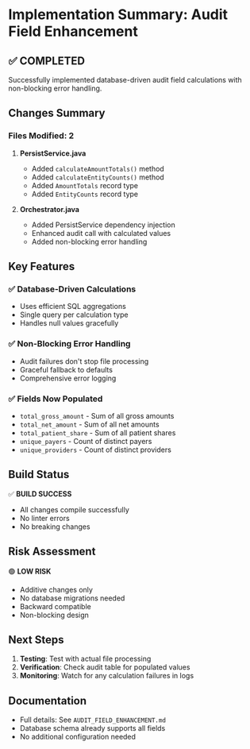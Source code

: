 # Implementation Summary: Audit Field Enhancement

## ✅ COMPLETED

Successfully implemented database-driven audit field calculations with non-blocking error handling.

## Changes Summary

### Files Modified: 2

1. **PersistService.java**
   - Added `calculateAmountTotals()` method
   - Added `calculateEntityCounts()` method  
   - Added `AmountTotals` record type
   - Added `EntityCounts` record type

2. **Orchestrator.java**
   - Added PersistService dependency injection
   - Enhanced audit call with calculated values
   - Added non-blocking error handling

## Key Features

### ✅ Database-Driven Calculations
- Uses efficient SQL aggregations
- Single query per calculation type
- Handles null values gracefully

### ✅ Non-Blocking Error Handling
- Audit failures don't stop file processing
- Graceful fallback to defaults
- Comprehensive error logging

### ✅ Fields Now Populated
- `total_gross_amount` - Sum of all gross amounts
- `total_net_amount` - Sum of all net amounts
- `total_patient_share` - Sum of all patient shares
- `unique_payers` - Count of distinct payers
- `unique_providers` - Count of distinct providers

## Build Status

✅ **BUILD SUCCESS**
- All changes compile successfully
- No linter errors
- No breaking changes

## Risk Assessment

🟢 **LOW RISK**
- Additive changes only
- No database migrations needed
- Backward compatible
- Non-blocking design

## Next Steps

1. **Testing**: Test with actual file processing
2. **Verification**: Check audit table for populated values
3. **Monitoring**: Watch for any calculation failures in logs

## Documentation

- Full details: See `AUDIT_FIELD_ENHANCEMENT.md`
- Database schema already supports all fields
- No additional configuration needed

